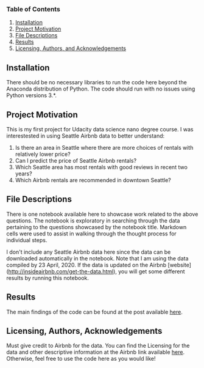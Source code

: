 ### Table of Contents

1. [Installation](#installation)
2. [Project Motivation](#motivation)
3. [File Descriptions](#files)
4. [Results](#results)
5. [Licensing, Authors, and Acknowledgements](#licensing)

## Installation <a name="installation"></a>

There should be no necessary libraries to run the code here beyond the Anaconda distribution of Python.  The code should run with no issues using Python versions 3.*.

## Project Motivation<a name="motivation"></a>

This is my first project for Udacity data science nano degree course. I was interestested in using Seattle Airbnb data to better understand:

1. Is there an area in Seattle where there are more choices of rentals with relatively lower price?
2. Can I predict the price of Seattle Airbnb rentals?
3. Which Seattle area has most rentals with good reviews in recent two years?
4. Which Airbnb rentals are recommended in downtown Seattle?

## File Descriptions <a name="files"></a>

There is one notebook available here to showcase work related to the above questions. The notebook is exploratory in searching through the data pertaining to the questions showcased by the notebook title.  Markdown cells were used to assist in walking through the thought process for individual steps.  

I don't include any Seattle Airbnb data here since the data can be downloaded automatically in the notebook. Note that I am using the data compiled by 23 April, 2020. If the data is updated on the Airbnb [website] (http://insideairbnb.com/get-the-data.html), you will get some different results by running this notebook.

## Results<a name="results"></a>

The main findings of the code can be found at the post available [here](https://medium.com/@weixind/how-do-i-find-my-favorite-airbnb-rental-in-seattle-218ff759e735).

## Licensing, Authors, Acknowledgements<a name="licensing"></a>

Must give credit to Airbnb for the data.  You can find the Licensing for the data and other descriptive information at the Airbnb link available [here](http://insideairbnb.com/get-the-data.html).  Otherwise, feel free to use the code here as you would like! 
